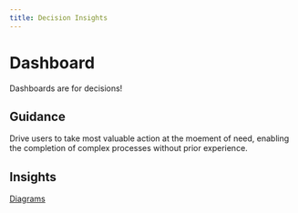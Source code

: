 ```yaml
---
title: Decision Insights
---
```


# Dashboard

Dashboards are for decisions!

## Guidance

Drive users to take most valuable action at the moement of need, enabling the completion of complex processes without prior experience.

## Insights

[Diagrams](https://www.figma.com/file/EZSAQwtJ0WnS0owYxnngWe/GPM-Dashboard?node-id=3%3A4)
